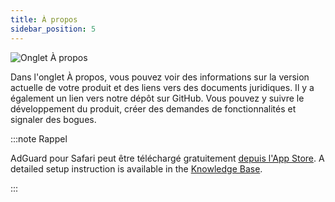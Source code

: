 ```yaml
---
title: À propos
sidebar_position: 5
---
```


![Onglet À propos](https://cdn.adtidy.org/public/Adguard/Blog/AG_for_Safari_in-depth_review/About.png)

Dans l'onglet À propos, vous pouvez voir des informations sur la version actuelle de votre produit et des liens vers des documents juridiques. Il y a également un lien vers notre dépôt sur GitHub. Vous pouvez y suivre le développement du produit, créer des demandes de fonctionnalités et signaler des bogues.

:::note Rappel

AdGuard pour Safari peut être téléchargé gratuitement [depuis l'App Store](https://apps.apple.com/app/adguard-for-safari/id1440147259). A detailed setup instruction is available in the [Knowledge Base](/adguard-for-safari/installation/).

:::
